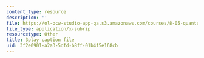 ```yaml
---
content_type: resource
description: ''
file: https://ol-ocw-studio-app-qa.s3.amazonaws.com/courses/8-05-quantum-physics-ii-fall-2013/3f2e0901a2a35dfdb8ff01b4f5e168cb_65XkZ_SRxBk.vtt
file_type: application/x-subrip
resourcetype: Other
title: 3play caption file
uid: 3f2e0901-a2a3-5dfd-b8ff-01b4f5e168cb
---
```

